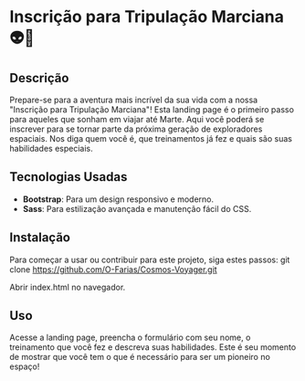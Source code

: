 # Inscrição para Tripulação Marciana 👽🚀

## Descrição

Prepare-se para a aventura mais incrível da sua vida com a nossa "Inscrição para Tripulação Marciana"! Esta landing page é o primeiro passo para aqueles que sonham em viajar até Marte. Aqui você poderá se inscrever para se tornar parte da próxima geração de exploradores espaciais. Nos diga quem você é, que treinamentos já fez e quais são suas habilidades especiais.

## Tecnologias Usadas

- **Bootstrap**: Para um design responsivo e moderno.
- **Sass**: Para estilização avançada e manutenção fácil do CSS.

## Instalação

Para começar a usar ou contribuir para este projeto, siga estes passos:
git clone https://github.com/O-Farias/Cosmos-Voyager.git

Abrir index.html no navegador.

## Uso

Acesse a landing page, preencha o formulário com seu nome, o treinamento que você fez e descreva suas habilidades. Este é seu momento de mostrar que você tem o que é necessário para ser um pioneiro no espaço!
